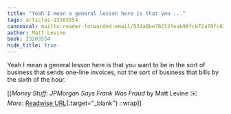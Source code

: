 ```yaml
---
title: "Yeah I mean a general lesson here is that you ..."
tags: articles-23203554
canonical: mailto:reader-forwarded-email/534a8be70212feab90fcb72a70fc03c0
author: Matt Levine
book: 23203554
hide_title: true
---
```


Yeah I mean a general lesson here is that you want to be in the sort of business that sends one-line invoices, not the sort of business that bills by the sixth of the hour.


[[<cite>_Money Stuff: JPMorgan Says Frank Was Fraud_</cite> by Matt Levine ✉️<br>
_More_: [Readwise URL](https://readwise.io/open/454939671){:target="_blank"}
::wrap]]